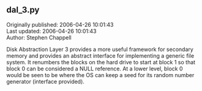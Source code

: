 ## dal_3.py  
Originally published: 2006-04-26 10:01:43  
Last updated: 2006-04-26 10:01:43  
Author: Stephen Chappell  
  
Disk Abstraction Layer 3 provides a more
useful framework for secondary memory and
provides an abstract interface for
implementing a generic file system. It
renumbers the blocks on the hard drive to
start at block 1 so that block 0 can be
considered a NULL reference. At a lower
level, block 0 would be seen to be where
the OS can keep a seed for its random
number generator (interface provided).